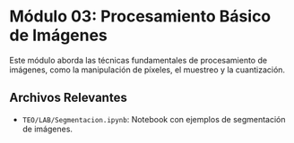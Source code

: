 # Módulo 03: Procesamiento Básico de Imágenes

Este módulo aborda las técnicas fundamentales de procesamiento de imágenes, como la manipulación de píxeles, el muestreo y la cuantización.

## Archivos Relevantes

*   `TEO/LAB/Segmentacion.ipynb`: Notebook con ejemplos de segmentación de imágenes.
